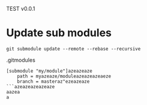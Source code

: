 TEST v0.0.1

# Update sub modules
```
git submodule update --remote --rebase --recursive
```

.gitmodules
```
[submodule "my/module"]azeazeaze
	path = myazeaze/moduleazeazeazeaeze
	branch = masteraz"ezeazeaze
```azeazeazeazeaze
aazea
a
